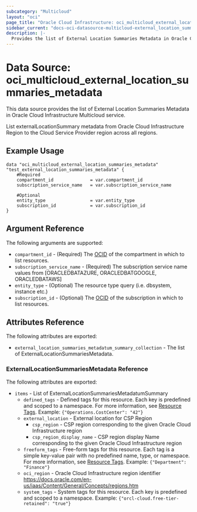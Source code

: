 ```yaml
---
subcategory: "Multicloud"
layout: "oci"
page_title: "Oracle Cloud Infrastructure: oci_multicloud_external_location_summaries_metadata"
sidebar_current: "docs-oci-datasource-multicloud-external_location_summaries_metadata"
description: |-
  Provides the list of External Location Summaries Metadata in Oracle Cloud Infrastructure Multicloud service
---
```


# Data Source: oci_multicloud_external_location_summaries_metadata
This data source provides the list of External Location Summaries Metadata in Oracle Cloud Infrastructure Multicloud service.

List externalLocationSummary metadata from Oracle Cloud Infrastructure Region to the Cloud Service Provider region across all regions.

## Example Usage

```hcl
data "oci_multicloud_external_location_summaries_metadata" "test_external_location_summaries_metadata" {
	#Required
	compartment_id              = var.compartment_id
	subscription_service_name   = var.subscription_service_name

	#Optional
	entity_type                 = var.entity_type
	subscription_id             = var.subscription_id
}
```

## Argument Reference

The following arguments are supported:

* `compartment_id` - (Required) The [OCID](https://docs.cloud.oracle.com/iaas/Content/General/Concepts/identifiers.htm) of the compartment in which to list resources.
* `subscription_service_name` - (Required) The subscription service name values from [ORACLEDBATAZURE, ORACLEDBATGOOGLE, ORACLEDBATAWS]
* `entity_type` - (Optional) The resource type query (i.e. dbsystem, instance etc.)
* `subscription_id` - (Optional) The [OCID](https://docs.cloud.oracle.com/iaas/Content/General/Concepts/identifiers.htm) of the subscription in which to list resources.


## Attributes Reference

The following attributes are exported:

* `external_location_summaries_metadatum_summary_collection` - The list of ExternalLocationSummariesMetadata.

### ExternalLocationSummariesMetadata Reference

The following attributes are exported:

* `items` - List of ExternalLocationSummariesMetadatumSummary
	* `defined_tags` - Defined tags for this resource. Each key is predefined and scoped to a namespace. For more information, see [Resource Tags](https://docs.cloud.oracle.com/iaas/Content/General/Concepts/resourcetags.htm).  Example: `{"Operations.CostCenter": "42"}` 
	* `external_location` - External location for CSP Region
		* `csp_region` - CSP region corresponding to the given Oracle Cloud Infrastructure region
		* `csp_region_display_name` - CSP region display Name corresponding to the given Oracle Cloud Infrastructure region
	* `freeform_tags` - Free-form tags for this resource. Each tag is a simple key-value pair with no predefined name, type, or namespace. For more information, see [Resource Tags](https://docs.cloud.oracle.com/iaas/Content/General/Concepts/resourcetags.htm).  Example: `{"Department": "Finance"}` 
	* `oci_region` - Oracle Cloud Infrastructure region identifier https://docs.oracle.com/en-us/iaas/Content/General/Concepts/regions.htm
	* `system_tags` - System tags for this resource. Each key is predefined and scoped to a namespace.  Example: `{"orcl-cloud.free-tier-retained": "true"}`